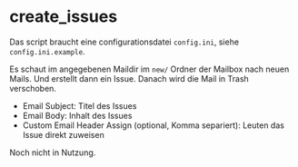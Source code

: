 # create_issues

Das script braucht eine configurationsdatei `config.ini`, siehe `config.ini.example`.

Es schaut im angegebenen Maildir im `new/` Ordner der Mailbox nach neuen Mails.
Und erstellt dann ein Issue. Danach wird die Mail in Trash verschoben.

- Email Subject: Titel des Issues
- Email Body: Inhalt des Issues
- Custom Email Header Assign (optional, Komma separiert): Leuten das Issue direkt zuweisen

Noch nicht in Nutzung.
